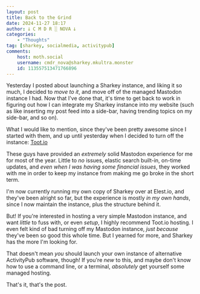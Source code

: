 ```yaml
---
layout: post
title: Back to the Grind
date: 2024-11-27 18:17
author: 𐕣 C M D R ░ NOVA 𐕣
categories:
    - "Thoughts"
tag: [sharkey, socialmedia, activitypub]
comments:
    host: moth.social
    username: cmdr_nova@sharkey.mkultra.monster
    id: 113557513471766896
---
```

Yesterday I posted about launching a Sharkey instance, and liking it so much, I decided to *move to it*, and move off of the managed Mastodon instance I had. Now that I've done that, it's time to get back to work in figuring out how I can integrate my Sharkey instance into my website (such as like inserting my post feed into a side-bar, having trending topics on my side-bar, and so on).

What I would like to mention, since they've been pretty awesome since I started with them, and up until yesterday when I decided to turn off the instance: <a href="https://toot.io/mastodon_hosting.html" target="_blank">Toot.io</a>

These guys have provided an *extremely* solid Mastodon experience for me for most of the year. Little to *no* issues, elastic search built-in, on-time updates, and *even when I was having some financial issues*, they worked with me in order to keep my instance from making me go broke in the short term.

I'm now currently running my own copy of Sharkey over at Elest.io, and they've been alright so far, but the experience is mostly *in my own hands*, since I now maintain the instance, plus the structure behind it.

But! If you're interested in hosting a very simple Mastodon instance, and want *little* to fuss with, or even *setup*, I highly recommend Toot.io hosting. I even felt kind of bad turning off my Mastodon instance, *just because* they've been so good this whole time. But I yearned for more, and Sharkey has the more I'm looking for.

That doesn't mean *you* should launch your own instance of alternative ActivityPub software, though! If you're *new* to this, and maybe don't know how to use a command line, or a terminal, *absolutely* get yourself some managed hosting.

That's it, that's the post.